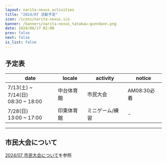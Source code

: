 ```yaml
---
layout: narita-nexus_activities
title: "2024/07 活動予定"
icon: /icons/narita-nexus.ico
banner: /banners/narita-nexus_tatakau-gunndann.png
date: 2024/06/17 02:00
prev: false
next: false
is_list: false
---
```


## 予定表

|date|locale|activity|notice|
|-|-|-|-|
|7/13(土) ~ 7/14(日)<br>08:30 ~ 18:00|中台体育館|市民大会|AM08:30必着|
|7/28(日)<br>13:00 ~ 17:00|印東体育館|ミニゲーム/練習|-|

---

## 市民大会について
[2024/07 市民大会について](../0713_citizen_convention/)を参照